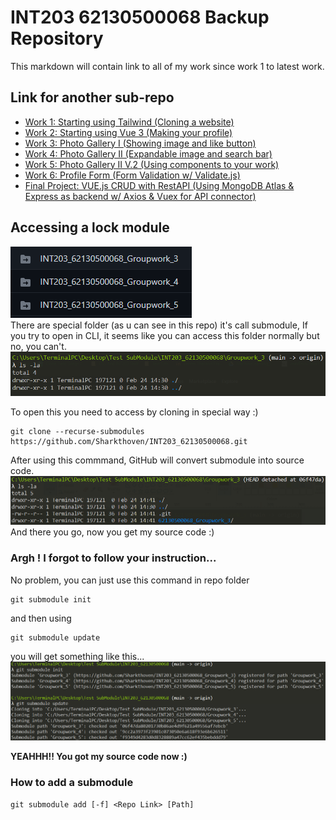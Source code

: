 # INT203 62130500068 Backup Repository
This markdown will contain link to all of my work since work 1 to latest work.
## Link for another sub-repo
* [Work 1: Starting using Tailwind (Cloning a website)](https://github.com/Sharkthoven/INT203_62130500068/tree/main/Groupwork_1)
* [Work 2: Starting using Vue 3 (Making your profile)](https://github.com/Sharkthoven/INT203_62130500068/tree/main/Groupwork_2)
* [Work 3: Photo Gallery I (Showing image and like button)](https://github.com/Sharkthoven/INT203_62130500068_Groupwork_3)
* [Work 4: Photo Gallery II (Expandable image and search bar)](https://github.com/Sharkthoven/INT203_62130500068_Groupwork_4)
* [Work 5: Photo Gallery II V.2 (Using components to your work)](https://github.com/Sharkthoven/INT203_62130500068_Groupwork_5)
* [Work 6: Profile Form (Form Validation w/ Validate.js)](https://github.com/Sharkthoven/INT203_62130500068_Groupwork_6)
* [Final Project: VUE.js CRUD with RestAPI (Using MongoDB Atlas & Express as backend w/ Axios & Vuex for API connector)](https://github.com/Sharkthoven/INT203_62130500068_Groupwork_SPA.git)

## Accessing a lock module
![Special folder](./images/special_folder.png)       
There are special folder (as u can see in this repo) it's call submodule, If you try to open in CLI, it seems like you can access this folder normally but no, you can't. 
![no_file](./images/no_file.png)

To open this you need to access by cloning in special way :)
```
git clone --recurse-submodules https://github.com/Sharkthoven/INT203_62130500068.git
```
After using this commmand, GitHub will convert submodule into source code.
![file_found](./images/file_found.png)
And there you go, now you get my source code :)

### Argh ! I forgot to follow your instruction...
No problem, you can just use this command in repo folder
```
git submodule init
```
and then using 
```
git submodule update
```
you will get something like this...
![alternative](./images/alternative.png)

**YEAHHH!! You got my source code now :)**

### How to add a submodule
```
git submodule add [-f] <Repo Link> [Path]
```
